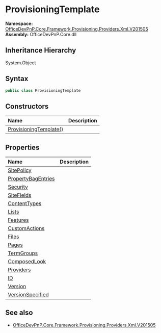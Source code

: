 # ProvisioningTemplate
  

**Namespace:** [OfficeDevPnP.Core.Framework.Provisioning.Providers.Xml.V201505](OfficeDevPnP.Core.Framework.Provisioning.Providers.Xml.V201505.md)  
**Assembly:** OfficeDevPnP.Core.dll  
## Inheritance Hierarchy
System.Object  

## Syntax
```C#
public class ProvisioningTemplate
```
## Constructors
|**Name**|**Description**|
|:-----|:-----|
| [ProvisioningTemplate()](OfficeDevPnP.Core.Framework.Provisioning.Providers.Xml.V201505.ProvisioningTemplate.ctor1.md) | 
## Properties
|**Name**|**Description**|
|:-----|:-----|
| [SitePolicy](OfficeDevPnP.Core.Framework.Provisioning.Providers.Xml.V201505.ProvisioningTemplate.SitePolicy.md) | 
| [PropertyBagEntries](OfficeDevPnP.Core.Framework.Provisioning.Providers.Xml.V201505.ProvisioningTemplate.PropertyBagEntries.md) | 
| [Security](OfficeDevPnP.Core.Framework.Provisioning.Providers.Xml.V201505.ProvisioningTemplate.Security.md) | 
| [SiteFields](OfficeDevPnP.Core.Framework.Provisioning.Providers.Xml.V201505.ProvisioningTemplate.SiteFields.md) | 
| [ContentTypes](OfficeDevPnP.Core.Framework.Provisioning.Providers.Xml.V201505.ProvisioningTemplate.ContentTypes.md) | 
| [Lists](OfficeDevPnP.Core.Framework.Provisioning.Providers.Xml.V201505.ProvisioningTemplate.Lists.md) | 
| [Features](OfficeDevPnP.Core.Framework.Provisioning.Providers.Xml.V201505.ProvisioningTemplate.Features.md) | 
| [CustomActions](OfficeDevPnP.Core.Framework.Provisioning.Providers.Xml.V201505.ProvisioningTemplate.CustomActions.md) | 
| [Files](OfficeDevPnP.Core.Framework.Provisioning.Providers.Xml.V201505.ProvisioningTemplate.Files.md) | 
| [Pages](OfficeDevPnP.Core.Framework.Provisioning.Providers.Xml.V201505.ProvisioningTemplate.Pages.md) | 
| [TermGroups](OfficeDevPnP.Core.Framework.Provisioning.Providers.Xml.V201505.ProvisioningTemplate.TermGroups.md) | 
| [ComposedLook](OfficeDevPnP.Core.Framework.Provisioning.Providers.Xml.V201505.ProvisioningTemplate.ComposedLook.md) | 
| [Providers](OfficeDevPnP.Core.Framework.Provisioning.Providers.Xml.V201505.ProvisioningTemplate.Providers.md) | 
| [ID](OfficeDevPnP.Core.Framework.Provisioning.Providers.Xml.V201505.ProvisioningTemplate.ID.md) | 
| [Version](OfficeDevPnP.Core.Framework.Provisioning.Providers.Xml.V201505.ProvisioningTemplate.Version.md) | 
| [VersionSpecified](OfficeDevPnP.Core.Framework.Provisioning.Providers.Xml.V201505.ProvisioningTemplate.VersionSpecified.md) | 
## See also
- [OfficeDevPnP.Core.Framework.Provisioning.Providers.Xml.V201505](OfficeDevPnP.Core.Framework.Provisioning.Providers.Xml.V201505.md)

